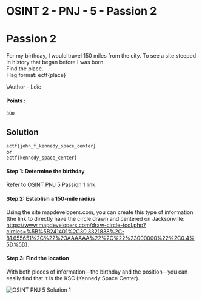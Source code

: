 ﻿# OSINT 2 - PNJ - 5 - Passion 2

# Passion 2
For my birthday, I would travel 150 miles from the city. To see a site steeped in history that began before I was born.  
Find the place.  
Flag format: ectf{place}

\Author - Loïc

#### Points :
`300`

## Solution

`ectf{john_f_kennedy_space_center}`  
or  
`ectf{kennedy_space_center}`


#### Step 1: Determine the birthday  
Refer to [OSINT PNJ 5 Passion 1 link](OSINT%202%20-%204%20-%20Passion%201.md).  

#### Step 2: Establish a 150-mile radius  
Using the site mapdevelopers.com, you can create this type of information (the link to directly have the circle drawn and centered on Jacksonville:  
https://www.mapdevelopers.com/draw-circle-tool.php?circles=%5B%5B241401%2C30.3321838%2C-81.655651%2C%22%23AAAAAA%22%2C%22%23000000%22%2C0.4%5D%5D).  

#### Step 3: Find the location  
With both pieces of information—the birthday and the position—you can easily find that it is the KSC (Kennedy Space Center).  

![OSINT PNJ 5 Solution 1](OSINT_2_-5-Passion_2_solution_1.png)  